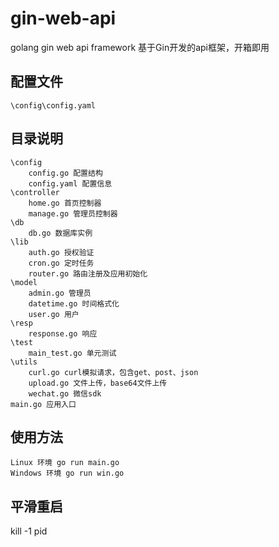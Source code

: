 # gin-web-api
golang gin web api framework 基于Gin开发的api框架，开箱即用

## 配置文件
```text
\config\config.yaml
```
## 目录说明
```text
\config
    config.go 配置结构
    config.yaml 配置信息
\controller
    home.go 首页控制器
    manage.go 管理员控制器
\db
    db.go 数据库实例
\lib
    auth.go 授权验证
    cron.go 定时任务
    router.go 路由注册及应用初始化
\model
    admin.go 管理员
    datetime.go 时间格式化
    user.go 用户
\resp
    response.go 响应
\test
    main_test.go 单元测试
\utils
    curl.go curl模拟请求，包含get、post、json
    upload.go 文件上传，base64文件上传
    wechat.go 微信sdk
main.go 应用入口
```
## 使用方法
```text
Linux 环境 go run main.go
Windows 环境 go run win.go
```
## 平滑重启
kill -1 pid

